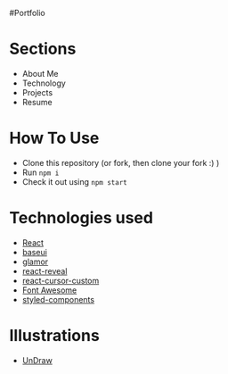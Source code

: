 #Portfolio

# Sections

- About Me
- Technology
- Projects
- Resume

# How To Use

- Clone this repository (or fork, then clone your fork :) )
- Run `npm i`
- Check it out using `npm start`

# Technologies used 

- [React](https://reactjs.org/)
- [baseui](https://github.com/uber/baseweb)
- [glamor](https://www.npmjs.com/package/glamor)
- [react-reveal](https://www.react-reveal.com/)
- [react-cursor-custom](https://www.npmjs.com/package/react-cursor-custom)
- [Font Awesome](https://fontawesome.com/v5/docs/web/use-with/react)
- [styled-components](https://styled-components.com/)

# Illustrations
- [UnDraw](https://undraw.co/illustrations)
